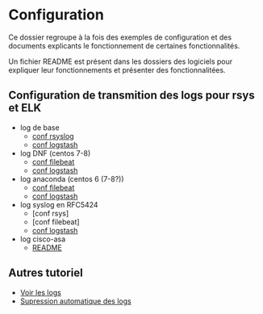 # Configuration
Ce dossier regroupe à la fois des exemples de configuration et des documents explicants le fonctionnement de certaines fonctionnalités.

Un fichier README est présent dans les dossiers des logiciels pour expliquer leur fonctionnements et présenter des fonctionnalitées.

## Configuration de transmition des logs pour rsys et ELK
- log de base
    - [conf rsyslog ](Rsyslog/log_de_base.conf)
    - [conf logstash](Logstash/filter.log.conf)
- log DNF (centos 7-8) 
    - [conf filebeat](Filebeat/input.dnf.yml)
    - [conf logstash](Logstash/filter.dnf.conf)
- log anaconda (centos 6 (7-8?))
    - [conf filebeat](Filebeat/input.anaconda.yml)
    - [conf logstash](Logstash/filter.anaconda.conf)
- log syslog en RFC5424
    - [conf rsys]
    - [conf filebeat]
    - [conf logstash](Logstash/filter.rfc5424.conf)
- log cisco-asa
    - [README](Cisco-ASA)

## Autres tutoriel
- [Voir les logs](Kibana)
- [Supression automatique des logs](Suppression-logs)